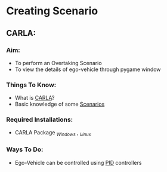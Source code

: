 # Creating Scenario

## CARLA:

### Aim:
   * To perform an Overtaking Scenario
   * To view the details of ego-vehicle through pygame window

### Things To Know:
   * What is [CARLA](https://carla.readthedocs.io/en/latest/getting_started/)?
   * Basic knowledge of some [Scenarios](https://github.com/carla-simulator/scenario_runner)
### Required Installations:
   * CARLA Package [<sub>*Windows*</sub>](https://github.com/carla-simulator/carla/releases/tag/0.9.5) , [<sub>*Linux*</sub>](https://github.com/carla-simulator/carla/releases/tag/0.9.7)

### Ways To Do:
   * Ego-Vehicle can be controlled using [PID](https://en.wikipedia.org/wiki/PID_controller) controllers